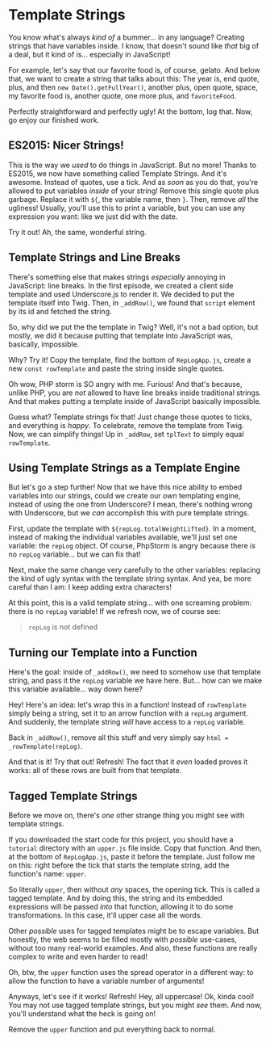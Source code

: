 # Template Strings

You know what's always *kind of* a bummer... in any language? Creating strings that
have variables inside. I know, that doesn't sound like *that* big of a deal, but
it kind of is... especially in JavaScript!

For example, let's say that our favorite food is, of course, gelato. And below that,
we want to create a string that talks about this: The year is, end quote, plus, and
then `new Date().getFullYear()`, another plus, open quote, space, my favorite food
is, another quote, one more plus, and `favoriteFood`.

Perfectly straightforward and perfectly ugly! At the bottom, log that. Now, go enjoy
our finished work.

## ES2015: Nicer Strings!

This is the way we *used* to do things in JavaScript. But no more! Thanks to ES2015,
we now have something called Template Strings. And it's awesome. Instead of quotes,
use a tick. And as *soon* as you do that, you're allowed to put variables *inside*
of your string! Remove this single quote plus garbage. Replace it with `${`, the
variable name, then `}`. Then, remove *all* the ugliness! Usually, you'll use this
to print a variable, but you can use any expression you want: like we just did with
the date.

Try it out! Ah, the same, wonderful string.

## Template Strings and Line Breaks

There's something else that makes strings *especially* annoying in JavaScript:
line breaks. In the first episode, we created a client side template and used
Underscore.js to render it. We decided to put the template itself into Twig. Then,
in `_addRow()`, we found that `script` element by its id and fetched the string.

So, why did we put the the template in Twig? Well, it's not a bad option, but mostly,
we did it because putting that template into JavaScript was, basically, impossible.

Why? Try it! Copy the template, find the bottom of `RepLogApp.js`, create
a new `const rowTemplate` and paste the string inside single quotes.

Oh wow, PHP storm is SO angry with me. Furious! And that's because, unlike PHP,
you are *not* allowed to have line breaks inside traditional strings. And that makes
putting a template inside of JavaScript basically impossible.

Guess what? Template strings fix that! Just change those quotes to ticks, and
everything is *happy*. To celebrate, remove the template from Twig. Now, we can
simplify things! Up in `_addRow`, set `tplText` to simply equal `rowTemplate`.

## Using Template Strings as a Template Engine

But let's go a step further! Now that we have this nice ability to embed variables
into our strings, could we create our *own* templating engine, instead of using
the one from Underscore? I mean, there's nothing wrong with Underscore, but we *can*
accomplish this with pure template strings.

First, update the template with `${repLog.totalWeightLifted}`. In a moment, instead
of making the individual variables available, we'll just set one variable: the
`repLog` object. Of course, PhpStorm is angry because there *is* no `repLog` variable...
but we can fix that!

Next, make the same change very carefully to the other variables: replacing the
kind of ugly syntax with the template string syntax. And yea, be more careful than
I am: I keep adding extra characters!

At this point, this is a valid template string... with one screaming problem: there
is no `repLog` variable! If we refresh now, we of course see:

> `repLog` is not defined

## Turning our Template into a Function

Here's the goal: inside of `_addRow()`, we need to somehow use that template string,
and pass it the `repLog` variable we have here. But... how can we make this variable
available... way down here?

Hey! Here's an idea: let's wrap this in a function! Instead of `rowTemplate` simply
being a string, set it to an arrow function with a `repLog` argument. And suddenly,
the template string *will* have access to a `repLog` variable.

Back in `_addRow()`, remove all this stuff and very simply say
`html = _rowTemplate(repLog)`.

And that is it! Try that out! Refresh! The fact that it *even* loaded proves it
works: all of these rows are built from that template.

## Tagged Template Strings

Before we move on, there's *one* other strange thing you might see with template
strings.

If you downloaded the start code for this project, you should have a `tutorial` directory
with an `upper.js` file inside. Copy that function. And then, at the bottom of
`RepLogApp.js`, paste it before the template. Just follow me on this: right before
the tick that starts the template string, add the function's name: `upper`.

So literally `upper`, then without *any* spaces, the opening tick. This is called
a tagged template. And by doing this, the string and its embedded expressions will
be passed *into* that function, allowing it to do some transformations. In this case,
it'll upper case all the words.

Other *possible* uses for tagged templates might be to escape variables. But honestly,
the web seems to be filled mostly with *possible* use-cases, without too many real-world
examples. And also, these functions are really complex to write and even harder to
read!

Oh, btw, the `upper` function uses the spread operator in a different way: to allow
the function to have a variable number of arguments!

Anyways, let's see if it works! Refresh! Hey, all uppercase! Ok, kinda cool! You
may not use tagged template strings, but you might *see* them. And now, you'll
understand what the heck is going on!

Remove the `upper` function and put everything back to normal.
